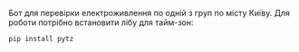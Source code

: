 Бот для перевірки електроживлення по одній з груп по місту Київу.
Для роботи потрібно встановити лібу для тайм-зон:
```
pip install pytz
```
